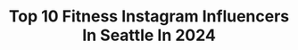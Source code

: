 ---
title: Top 10 Fitness Instagram Influencers In Seattle In 2024
description: >-
  Find top fitness Instagram influencers in Seattle in 2024. Most popular hashtags: #seattle #fitness #travel #motivation.
platform: Instagram
hits: 89
text_top: Analyze the most popular Instagram influencers on inBeat.
text_bottom: inBeat has 89 Instagram influencers like this in Seattle, United States for you to work with.
profiles:
  - username: "campbellboydre"
    fullname: >-
      DiAndre Campbell
    bio: >-
      NFL Receiver Team Captain SF 49ers Speed/Football Specialist Celebrity Coach JOIN THE TEAM #DiAndreCampbell @warriorwracademy
    location: "United States"
    followers: 38317
    engagement: 1476
    commentsToLikes: 0.058353
    id: ck6023a0qgnpf0i14rjdvjj3p
    verified: true
    hashtags: "#fitness, #seattle, #training, #healthyfood"
  - username: "deddehhoward"
    fullname: >-
      Deddeh Howard
    bio: >-
      Lifestyle | Beauty | Wellness Family Is everything | Mom | 💍 @kollbi 📍LA | African Gal 🇱🇷 📩 contactdeddeh@gmail.com
    location: "United States"
    followers: 332270
    engagement: 393
    commentsToLikes: 0.027953
    id: ck0uctn7ehl580i19jmw2nr21
    verified: true
    hashtags: "#momlife, #ad, #mom, #fiji"
  - username: "leanna_carr"
    fullname: >-
      Leanna Carr
    bio: >-
      Seattle, WA 📍🌈🇵🇭 @raincityfit @rcfbarbellclub @rcfsodo @rcfpowerbottom 💪🏽 Director @pridedeadliftparty 🏳️‍⚧️ Strength & equity for all 🫶🏽
    location: "United States"
    followers: 109688
    engagement: 222
    commentsToLikes: 0.037248
    id: ck5znv9ybp7q60i145cgx7cy9
    verified: false
    hashtags: "#rehab, #explorewashington, #aclrecovery, #powerlifter"
  - username: "munchwithmojo"
    fullname: >-
      Molly Jones
    bio: >-
      Food freedom, body acceptance, & self-love⁣ ACE Group Fitness certified⁣ 📍Seattle 💌munchwithmojo@gmail.com
    location: "United States"
    followers: 7056
    engagement: 566
    commentsToLikes: 0.046792
    id: ckqm6wokwu10p0j23s9by84qt
    verified: false
    hashtags: "#munchwithmojo, #bodyacceptance, #edrecovery, #recoveryispossible"
  - username: "iamsamanthaelizabeth"
    fullname: >-
      Samantha Elizabeth
    bio: >-
      ✞ living after the Cross | Fashion • Interior Decor • Travel Mom of two 🤍 Wifey 💍 @iamtylerburke habló español 🇩🇴🇨🇦 @kingdomkribs book your stay ⬇️
    location: "United States"
    followers: 23749
    engagement: 236
    commentsToLikes: 0.066570
    id: ckf5ljig5pt5s0j237mqgp3u3
    verified: false
    hashtags: "#explore, #ootd, #explorepage, #fitness"
  - username: "aubernutter"
    fullname: >-
      Life | Fitness | Adventure
    bio: >-
      Aubrey California 📍 auberenolan@gmail.com 💌 Bad Days Build Better Days 💕
    location: "United States"
    followers: 190578
    engagement: 308
    commentsToLikes: 0.012449
    id: ck8swju1pec0j0j783rb88mok
    verified: false
    hashtags: "#moped, #health, #fyp, #segway"
  - username: "azkaay"
    fullname: >-
      Azka Mistry | Seattle📍
    bio: >-
      🇵🇰🇦🇪🇺🇸 Sharing all things life - motherhood, career & fitness🦋✨ Founder of @faloodaandco 🍧 Photographer @tasveerbyazkaay 📸 💌 azkamistry@gmail.com
    location: "United States"
    followers: 15223
    engagement: 160
    commentsToLikes: 0.062129
    id: ck8t2kqgtzsxg0j787tdil891
    verified: false
    hashtags: "#toddlermom, #zarakids, #toddlerfashion, #seattle"
  - username: "highfitnessemily"
    fullname: >-
      Emily Nelson | HIGH fitness
    bio: >-
      CEO/Co-owner/creator of @high.fitness Aerobics is BACK! Fitness expert @studio5ksl In person and virtual classes available FITNESS SHOULD BE FUN!!
    location: "United States"
    followers: 45931
    engagement: 94
    commentsToLikes: 0.077791
    id: cks10wobb2h1s0j233tqhr6c9
    verified: false
    hashtags: "#groupfitness, #fitnessinfluencer, #ilovehighfitness, #fitnessinstructor"
  - username: "palmvisuals"
    fullname: >-
      Palm Visuals ™️
    bio: >-
      A Cinematic Production Company 🎬 The Power Of Quality Branding 🎥 Award Winning Videography Team🏆 Texas | Miami | Seattle | LA 🌎
    location: "United States"
    followers: 7102
    engagement: 611
    commentsToLikes: 0.033854
    id: ck5zvnkh34kna0i14d7njvut6
    verified: false
    hashtags: "#realtors, #realtor, #house, #homesforsale"
  - username: "_kellinickole"
    fullname: >-
      Kelli ♡
    bio: >-
      🖋: @runnergrams 🌱: @plantbasedmarathoner 💫: @runlocalevents x @procompression x @rungoodr
    location: "United States"
    followers: 4468
    engagement: 876
    commentsToLikes: 0.037935
    id: ckaor5ffhlt3d0i78da1z7y3v
    verified: false
    hashtags: "#marathontraining, #rungoodr, #runlocal, #oisellevolee"
---